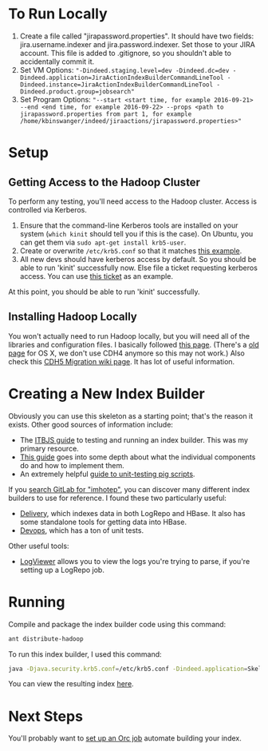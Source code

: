 # To Run Locally
1. Create a file called "jirapassword.properties". It should have two fields: jira.username.indexer and jira.password.indexer. Set those to your JIRA account. This file is added to .gitignore, so you shouldn't able to accidentally commit it.
2. Set VM Options: ```"-Dindeed.staging.level=dev -Dindeed.dc=dev -Dindeed.application=JiraActionIndexBuilderCommandLineTool -Dindeed.instance=JiraActionIndexBuilderCommandLineTool -Dindeed.product.group=jobsearch"```
3. Set Program Options: ```"--start <start time, for example 2016-09-21> --end <end time, for example 2016-09-22> --props <path to jirapassword.properties from part 1, for example /home/kbinswanger/indeed/jiraactions/jirapassword.properties>"```


# Setup

## Getting Access to the Hadoop Cluster

To perform any testing, you'll need access to the Hadoop cluster. Access is controlled via Kerberos.

1. Ensure that the command-line Kerberos tools are installed on your system (`which kinit` should tell you if this is the case). On Ubuntu, you can get them via `sudo apt-get install krb5-user`.
2. Create or overwrite `/etc/krb5.conf` so that it matches [this example](https://eng-git.ausoff.indeed.net/squall/pigutil/blob/master/setup/cdh4/krb5.conf).
3. All new devs should have kerberos access by default. So you should be able to run 'kinit' successfully now. Else file a ticket requesting kerberos access. You can use [this ticket](https://bugs.indeed.com/browse/SYSAD-22100) as an example.

At this point, you should be able to run 'kinit' successfully.

## Installing Hadoop Locally

You won't actually need to run Hadoop locally, but you will need all of the libraries and configuration files. I basically followed [this page](https://wiki.indeed.com/display/~veeresh/Installing+CDH5+on+Ubuntu+14.04).
(There's a [old page](https://wiki.indeed.com/display/eng/CDH4+set+up+for+Mac+OSX) for OS X, we don't use CDH4 anymore so this may not work.)
Also check this [CDH5 Migration wiki page](https://wiki.indeed.com/display/eng/CDH5+and+Indeed+v3+Stack+Migration+Instructions). It has lot of useful information.

# Creating a New Index Builder

Obviously you can use this skeleton as a starting point; that's the reason it exists. Other good sources of information include:
* The [ITBJS guide](https://wiki.indeed.com/pages/viewpage.action?pageId=60625603) to testing and running an index builder. This was my primary resource.
* [This guide](https://wiki.indeed.com/display/SrchQual/Imhotep+Builder+Guide) goes into some depth about what the individual components do and how to implement them.
* An extremely helpful [guide to unit-testing pig scripts](https://wiki.indeed.com/display/eng/2015/01/09/Unit+Testing+Imhotep+Pig+Scripts).

If you [search GitLab for "imhotep"](https://eng-git.ausoff.indeed.net/search?utf8=%E2%9C%93&search=imhotep&group_id=&repository_ref=), you can discover many different index builders to use for reference.
I found these two particularly useful:
* [Delivery](https://eng-git.ausoff.indeed.net/delivery/imhotep-teambuilders-delivery), which indexes data in both LogRepo and HBase. It also has some standalone tools for getting data into HBase.
* [Devops](https://eng-git.ausoff.indeed.net/devops/imhotep-teambuilders-devops), which has a ton of unit tests.

Other useful tools:
* [LogViewer](https://squall.indeed.com/logviewer/) allows you to view the logs you're trying to parse, if you're setting up a LogRepo job.

# Running

Compile and package the index builder code using this command:
```bash
ant distribute-hadoop
```

To run this index builder, I used this command:
```bash
java -Djava.security.krb5.conf=/etc/krb5.conf -Dindeed.application=SkeletonIndexBuilder -Dindeed.instance=SkeletonIndexBuilder -cp "/etc/hadoop/conf:/etc/hbase/conf:dist/hadoop-skeleton-index-builder.jar" com.indeed.imhotep.teambuilders.skeletonindexbuilder.gitcommit.GitCommitIndexBuilder --output /var/imhotep-qa --start "2015-02-01T00:00:00" --end "2015-02-01T01:00"
```

You can view the resulting index [here](https://squall.indeed.com/iqlweb/#q[]=from+gitcommit+2015-02-01+2015-02-02&backend=qa&view=table).

# Next Steps

You'll probably want to [set up an Orc job](https://wiki.indeed.com/display/SYSADMIN/Adding+a+new+process+to+Orc) automate building your index.
